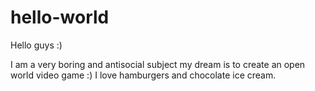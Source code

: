 # hello-world

Hello guys :)

I am a very boring and antisocial subject my dream is to create an open world video game :) I love hamburgers and chocolate ice cream.
